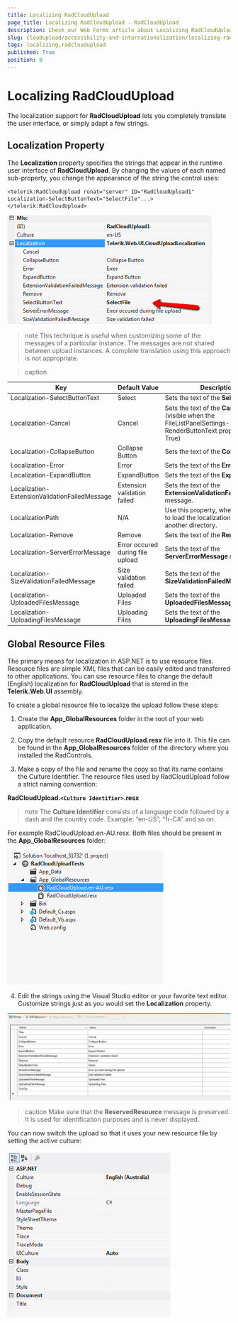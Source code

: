 ```yaml
---
title: Localizing RadCloudUpload
page_title: Localizing RadCloudUpload - RadCloudUpload
description: Check our Web Forms article about Localizing RadCloudUpload.
slug: cloudupload/accessibility-and-internationalization/localizing-radcloudupload
tags: localizing,radcloudupload
published: True
position: 0
---
```


# Localizing RadCloudUpload


The localization support for **RadCloudUpload** lets you completely translate the user interface, or simply adapt a few strings.

## Localization Property

The **Localization** property specifies the strings that appear in the runtime user interface of **RadCloudUpload**. By changing the values of each named sub-property, you change the appearance of the string the control uses:

````ASP.NET
<telerik:RadCloudUpload runat="server" ID="RadCloudUpload1" Localization-SelectButtonText="SelectFile"...>
</telerik:RadCloudUpload>
````

![clouduplaod-localization 0](images/clouduplaod-localization0.png)

>note This technique is useful when customizing some of the messages of a particular instance. The messages are not shared between upload instances. A complete translation using this approach is not appropriate.
>



>caption  

| Key | Default Value | Description |
| ------ | ------ | ------ |
|Localization-SelectButtonText|Select|Sets the text of the **Select** button.|
|Localization-Cancel|Cancel|Sets the text of the **Cancel** button. (visible when the FileListPanelSettings-RenderButtonText property is set to True)|
|Localization-CollapseButton|Collapse Button|Sets the text of the **Collapse** button.|
|Localization-Error|Error|Sets the text of the **Error** message.|
|Localization-ExpandButton|ExpandButton|Sets the text of the **Expand** button.|
|Localization-ExtensionValidationFailedMessage|Extension validation failed|Sets the text of the **ExtensionValidationFailedMessage** message.|
|LocalizationPath|N/A|Use this property, when you need to load the localization files from another directory.|
|Localization-Remove|Remove|Sets the text of the **Remove** button.|
|Localization-ServerErrorMessage|Error occured during file upload|Sets the text of the **ServerErrorMessage** message.|
|Localization-SizeValidationFailedMessage|Size validation failed|Sets the text of the **SizeValidationFailedMessage** .|
|Localization-UploadedFilesMessage|Uploaded Files|Sets the text of the **UploadedFilesMessage** .|
|Localization-UploadingFilesMessage|Uploading Files|Sets the text of the **UploadingFilesMessage** .|

## Global Resource Files

The primary means for localization in ASP.NET is to use resource files. Resource files are simple XML files that can be easily edited and transferred to other applications. You can use resource files to change the default (English) localization for **RadCloudUpload** that is stored in the **Telerik.Web.UI** assembly.

To create a global resource file to localize the upload follow these steps:

1. Create the **App_GlobalResources** folder in the root of your web application.

2. Copy the default resource **RadCloudUpload.resx** file into it. This file can be found in the **App_GlobalResources** folder of the directory where you installed the RadControls.

3. Make a copy of the file and rename the copy so that its name contains the Culture Identifier. The resource files used by RadCloudUpload follow a strict naming convention:

**RadCloudUpload.`<Culture Identifier>`.resx**

>note The **Culture Identifier** consists of a language code followed by a dash and the country code. Example: “en-US”, “fr-CA” and so on.
>


For example RadCloudUpload.en-AU.resx. Both files should be present in the **App_GlobalResources** folder:

![cloudupload localization app folder area](images/cloudupload_localization_app_folder_area.png)

4. Edit the strings using the Visual Studio editor or your favorite text editor. Customize strings just as you would set the **Localization** property.

![cloudupload localization editresourcefile](images/cloudupload_localization_editresourcefile.png)

>caution Make sure that the **ReservedResource** message is preserved. It is used for identification purposes and is never displayed.
>


You can now switch the upload so that it uses your new resource file by setting the active culture:

![cloudupload localization culture](images/cloudupload_localization_culture.png)


